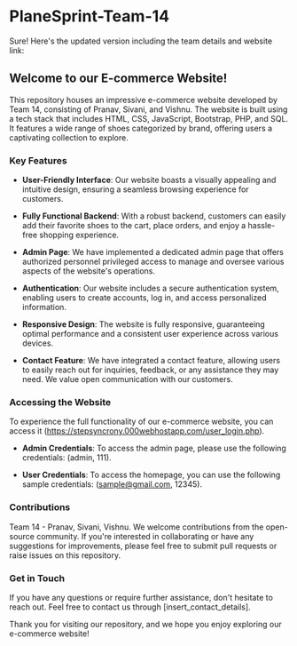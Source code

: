 # PlaneSprint-Team-14
Sure! Here's the updated version including the team details and website link:

## Welcome to our E-commerce Website!

This repository houses an impressive e-commerce website developed by Team 14, consisting of Pranav, Sivani, and Vishnu. The website is built using a tech stack that includes HTML, CSS, JavaScript, Bootstrap, PHP, and SQL. It features a wide range of shoes categorized by brand, offering users a captivating collection to explore.

### Key Features

- **User-Friendly Interface**: Our website boasts a visually appealing and intuitive design, ensuring a seamless browsing experience for customers.

- **Fully Functional Backend**: With a robust backend, customers can easily add their favorite shoes to the cart, place orders, and enjoy a hassle-free shopping experience.

- **Admin Page**: We have implemented a dedicated admin page that offers authorized personnel privileged access to manage and oversee various aspects of the website's operations.

- **Authentication**: Our website includes a secure authentication system, enabling users to create accounts, log in, and access personalized information.

- **Responsive Design**: The website is fully responsive, guaranteeing optimal performance and a consistent user experience across various devices.

- **Contact Feature**: We have integrated a contact feature, allowing users to easily reach out for inquiries, feedback, or any assistance they may need. We value open communication with our customers.

### Accessing the Website

To experience the full functionality of our e-commerce website, you can access it (https://stepsyncrony.000webhostapp.com/user_login.php).

- **Admin Credentials**: To access the admin page, please use the following credentials: (admin, 111).

- **User Credentials**: To access the homepage, you can use the following sample credentials: (sample@gmail.com, 12345).

### Contributions
Team 14 - Pranav, Sivani, Vishnu.
We welcome contributions from the open-source community. If you're interested in collaborating or have any suggestions for improvements, please feel free to submit pull requests or raise issues on this repository.

### Get in Touch

If you have any questions or require further assistance, don't hesitate to reach out. Feel free to contact us through [insert_contact_details].

Thank you for visiting our repository, and we hope you enjoy exploring our e-commerce website!


